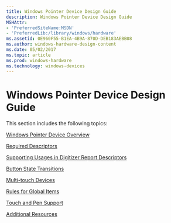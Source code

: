 ```yaml
---
title: Windows Pointer Device Design Guide
description: Windows Pointer Device Design Guide
MSHAttr:
- 'PreferredSiteName:MSDN'
- 'PreferredLib:/library/windows/hardware'
ms.assetid: 0E960F55-B1EA-4B9A-870D-DEB183AEBB08
ms.author: windows-hardware-design-content
ms.date: 05/02/2017
ms.topic: article
ms.prod: windows-hardware
ms.technology: windows-devices
---
```


# Windows Pointer Device Design Guide


This section includes the following topics:

[Windows Pointer Device Overview](windows-pointer-device-overview.md)

[Required Descriptors](required-descriptors.md)

[Supporting Usages in Digitizer Report Descriptors](supporting-usages-in-digitizer-report-descriptors.md)

[Button State Transitions](button-state-transitions.md)

[Multi-touch Devices](multitouch-devices.md)

[Rules for Global Items](rules-for-global-items.md)

[Touch and Pen Support](touch-and-pen-support.md)

[Additional Resources](additional-resources.md)

 

 






